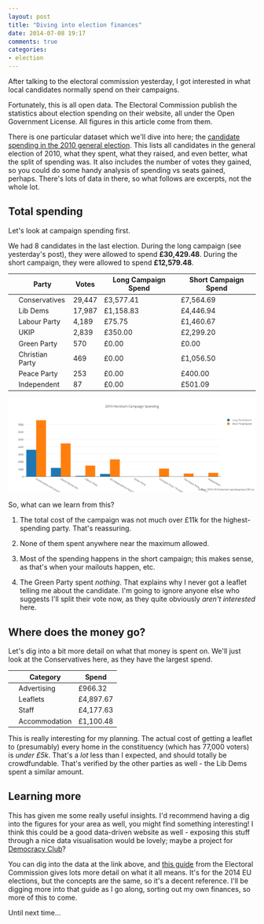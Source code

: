```yaml
---
layout: post
title: "Diving into election finances"
date: 2014-07-08 19:17
comments: true
categories: 
- election
---
```

After talking to the electoral commission yesterday, I got interested in what local candidates normally spend on their campaigns.

Fortunately, this is all open data. The Electoral Commission publish the statistics about election spending on their website, all under the Open Government License. All figures in this article come from them.

There is one particular dataset which we'll dive into here; the [candidate spending in the 2010 general election](http://www.electoralcommission.org.uk/find-information-by-subject/elections-and-referendums/past-elections-and-referendums/uk-general-elections/candidate-election-spending). This lists all candidates in the general election of 2010, what they spent, what they raised, and even better, what the split of spending was. It also includes the number of votes they gained, so you could do some handy analysis of spending vs seats gained, perhaps. There's lots of data in there, so what follows are excerpts, not the whole lot.

## Total spending

Let's look at campaign spending first.

We had 8 candidates in the last election. During the long campaign (see yesterday's post), they were allowed to spend **£30,429.48**. During the short campaign, they were allowed to spend **£12,579.48**.

<table class="table table-striped">
<thead>
<tr>
<th></th>
<th> Party </th>
<th> Votes </th>
<th> Long Campaign Spend </th>
<th> Short Campaign Spend</th>
</tr>
</thead>
<tbody>
<tr>
<td></td>
<td> Conservatives </td>
<td>   29,447 </td>
<td> £3,577.41 </td>
<td> £7,564.69</td>
</tr>
<tr>
<td></td>
<td> Lib Dems </td>
<td> 17,987 </td>
<td> £1,158.83 </td>
<td> £4,446.94</td>
</tr>
<tr>
<td></td>
<td> Labour Party </td>
<td> 4,189 </td>
<td> £75.75 </td>
<td> £1,460.67</td>
</tr>
<tr>
<td></td>
<td> UKIP </td>
<td> 2,839 </td>
<td> £350.00 </td>
<td> £2,299.20</td>
</tr>
<tr>
<td></td>
<td> Green Party </td>
<td> 570 </td>
<td> £0.00 </td>
<td> £0.00</td>
</tr>
<tr>
<td></td>
<td> Christian Party </td>
<td> 469 </td>
<td> £0.00 </td>
<td> £1,056.50</td>
</tr>
<tr>
<td></td>
<td> Peace Party </td>
<td> 253 </td>
<td> £0.00 </td>
<td> £400.00</td>
</tr>
<tr>
<td></td>
<td> Independent </td>
<td> 87 </td>
<td> £0.00 </td>
<td> £501.09</td>
</tr>
</tbody>
</table>

[![2010 Horsham Campaign Spending](/images/2010_horsham_campaign_spending.png)](https://plot.ly/~Floppy/1)

So, what can we learn from this?

1. The total cost of the campaign was not much over £11k for the highest-spending party. That's reassuring.

2. None of them spent anywhere near the maximum allowed.

3. Most of the spending happens in the short campaign; this makes sense, as that's when your mailouts happen, etc.

4. The Green Party spent *nothing*. That explains why I never got a leaflet telling me about the candidate. I'm going to ignore anyone else who suggests I'll split their vote now, as they quite obviously *aren't interested* here.

## Where does the money go?

Let's dig into a bit more detail on what that money is spent on. We'll just look at the Conservatives here, as they have the largest spend.

<table class='table table-striped'>
<thead>
<tr>
<th></th>
<th> Category </th>
<th> Spend </th>
</tr>
</thead>
<tbody>
<tr>
<td></td>
<td> Advertising </td>
<td> £966.32 </td>
</tr>
<tr>
<td></td>
<td> Leaflets </td>
<td> £4,897.67 </td>
</tr>
<tr>
<td></td>
<td> Staff </td>
<td> £4,177.63 </td>
</tr>
<tr>
<td></td>
<td> Accommodation </td>
<td> £1,100.48 </td>
</tr>
</tbody>
</table>

This is really interesting for my planning. The actual cost of getting a leaflet to (presumably) every home in the constituency (which has 77,000 voters) is *under £5k*. That's a *lot* less than I expected, and should totally be crowdfundable. That's verified by the other parties as well - the Lib Dems spent a similar amount.

## Learning more

This has given me some really useful insights. I'd recommend having a dig into the figures for your area as well, you might find something interesting! I think this could be a good data-driven website as well - exposing this stuff through a nice data visualisation would be lovely; maybe a project for [Democracy Club](http://twitter.com/democlub)?

You can dig into the data at the link above, and [this guide](http://www.electoralcommission.org.uk/__data/assets/pdf_file/0011/163793/EPE-Part-3-Spending-and-donations-for-individual-candidates.pdf) from the Electoral Commission gives lots more detail on what it all means. It's for the 2014 EU elections, but the concepts are the same, so it's a decent reference. I'll be digging more into that guide as I go along, sorting out my own finances, so more of this to come.

Until next time...
